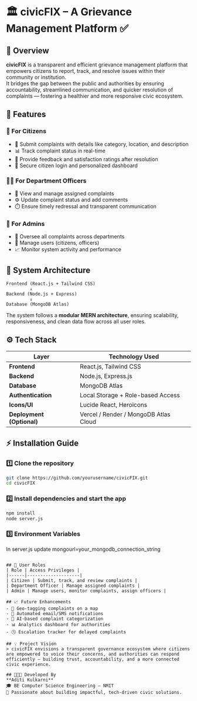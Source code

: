 # 🏛️ civicFIX – A Grievance Management Platform ✅

## 🌟 Overview
**civicFIX** is a transparent and efficient grievance management platform that empowers citizens to report, track, and resolve issues within their community or institution.  
It bridges the gap between the public and authorities by ensuring accountability, streamlined communication, and quicker resolution of complaints — fostering a healthier and more responsive civic ecosystem.  

## 🚀 Features

### 👥 For Citizens
- 📝 Submit complaints with details like category, location, and description  
- 📊 Track complaint status in real-time  
- 💬 Provide feedback and satisfaction ratings after resolution  
- 🔐 Secure citizen login and personalized dashboard  

### 🧑‍💼 For Department Officers
- 📂 View and manage assigned complaints  
- ⚙️ Update complaint status and add comments  
- ⏱️ Ensure timely redressal and transparent communication  

### 👑 For Admins
- 🧭 Oversee all complaints across departments  
- 👥 Manage users (citizens, officers)  
- 📈 Monitor system activity and performance  

## 🧩 System Architecture
```
Frontend (React.js + Tailwind CSS)
         ↓
Backend (Node.js + Express)
         ↓
Database (MongoDB Atlas)
```
The system follows a **modular MERN architecture**, ensuring scalability, responsiveness, and clean data flow across all user roles.

## ⚙️ Tech Stack
| Layer | Technology Used |
|--------|----------------|
| **Frontend** | React.js, Tailwind CSS |
| **Backend** | Node.js, Express.js |
| **Database** | MongoDB Atlas |
| **Authentication** | Local Storage + Role-based Access |
| **Icons/UI** | Lucide React, Heroicons |
| **Deployment (Optional)** | Vercel / Render / MongoDB Atlas Cloud |





## ⚡ Installation Guide

### 1️⃣ Clone the repository
```bash
git clone https://github.com/yourusername/civicFIX.git
cd civicFIX
```

### 2️⃣ Install dependencies and start the app
```bash
npm install
node server.js
```

### 3️⃣ Environment Variables
In server.js update 
mongourl=your_mongodb_connection_string
```

## 🔐 User Roles
| Role | Access Privileges |
|------|--------------------|
| Citizen | Submit, track, and review complaints |
| Department Officer | Manage assigned complaints |
| Admin | Manage users, monitor complaints, assign officers |

## 📈 Future Enhancements
- 📍 Geo-tagging complaints on a map  
- 🧾 Automated email/SMS notifications  
- 🔎 AI-based complaint categorization  
- 📊 Analytics dashboard for authorities  
- 🕓 Escalation tracker for delayed complaints  

## 💡 Project Vision
> civicFIX envisions a transparent governance ecosystem where citizens are empowered to voice their concerns, and authorities can respond efficiently — building trust, accountability, and a more connected civic experience.

## 👩🏻‍💻 Developed By
**Aditi Kulkarni**  
🎓 BE Computer Science Engineering – NMIT  
💫 Passionate about building impactful, tech-driven civic solutions.
